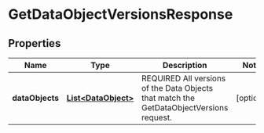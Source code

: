 
# GetDataObjectVersionsResponse

## Properties
Name | Type | Description | Notes
------------ | ------------- | ------------- | -------------
**dataObjects** | [**List&lt;DataObject&gt;**](DataObject.md) | REQUIRED All versions of the Data Objects that match the GetDataObjectVersions request. |  [optional]



